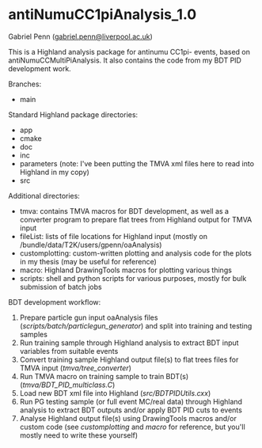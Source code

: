 # antiNumuCC1piAnalysis_1.0
Gabriel Penn (gabriel.penn@liverpool.ac.uk)

This is a Highland analysis package for antinumu CC1pi- events, based on antiNumuCCMultiPiAnalysis. It also contains the code from my BDT PID development work.

Branches:
 - main

Standard Highland package directories:
 - app
 - cmake
 - doc
 - inc
 - parameters (note: I've been putting the TMVA xml files here to read into Highland in my copy)
 - src
 
Additional directories:
 - tmva: contains TMVA macros for BDT development, as well as a converter program to prepare flat trees from Highland output for TMVA input
 - fileList: lists of file locations for Highland input (mostly on /bundle/data/T2K/users/gpenn/oaAnalysis)
 - customplotting: custom-written plotting and analysis code for the plots in my thesis (may be useful for reference)
 - macro: Highland DrawingTools macros for plotting various things
 - scripts: shell and python scripts for various purposes, mostly for bulk submission of batch jobs
 
BDT development workflow:
 1. Prepare particle gun input oaAnalysis files (*scripts/batch/particlegun_generator*) and split into training and testing samples
 2. Run training sample through Highland analysis to extract BDT input variables from suitable events
 3. Convert training sample Highland output file(s) to flat trees files for TMVA input (*tmva/tree_converter*)
 4. Run TMVA macro on training sample to train BDT(s) (*tmva/BDT_PID_multiclass.C*)
 5. Load new BDT xml file into Highland (*src/BDTPIDUtils.cxx*)
 6. Run PG testing sample (or full event MC/real data) through Highland analysis to extract BDT outputs and/or apply BDT PID cuts to events
 7. Analyse Highland output file(s) using DrawingTools macros and/or custom code (see *customplotting* and *macro* for reference, but you'll mostly need to write these yourself)

